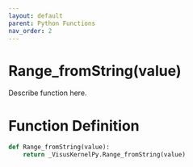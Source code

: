 ```yaml
---
layout: default
parent: Python Functions
nav_order: 2
---
```


# Range_fromString(value)

Describe function here.

# Function Definition

```python
def Range_fromString(value):
    return _VisusKernelPy.Range_fromString(value)
```